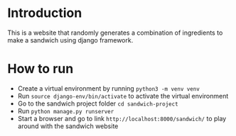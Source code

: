 # Introduction

This is a website that randomly generates a combination of ingredients to make a sandwich using django framework.

# How to run

-  Create a virtual environment by running `python3 -m venv venv`  
-  Run `source django-env/bin/activate` to activate the virtual environment
-  Go to the sandwich project folder
   `cd sandwich-project`  
- Run `python manage.py runserver`
- Start a browser and go to link `http://localhost:8000/sandwich/` to play around with the sandwich website
